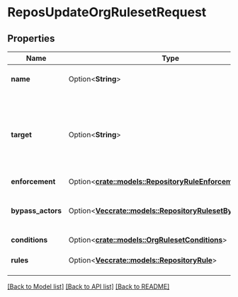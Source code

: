 # ReposUpdateOrgRulesetRequest

## Properties

Name | Type | Description | Notes
------------ | ------------- | ------------- | -------------
**name** | Option<**String**> | The name of the ruleset. | [optional]
**target** | Option<**String**> | The target of the ruleset  **Note**: The `push` target is in beta and is subject to change. | [optional]
**enforcement** | Option<[**crate::models::RepositoryRuleEnforcement**](repository-rule-enforcement.md)> |  | [optional]
**bypass_actors** | Option<[**Vec<crate::models::RepositoryRulesetBypassActor>**](repository-ruleset-bypass-actor.md)> | The actors that can bypass the rules in this ruleset | [optional]
**conditions** | Option<[**crate::models::OrgRulesetConditions**](org-ruleset-conditions.md)> |  | [optional]
**rules** | Option<[**Vec<crate::models::RepositoryRule>**](repository-rule.md)> | An array of rules within the ruleset. | [optional]

[[Back to Model list]](../README.md#documentation-for-models) [[Back to API list]](../README.md#documentation-for-api-endpoints) [[Back to README]](../README.md)



